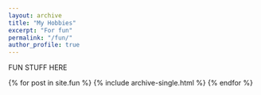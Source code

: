 ```yaml
---
layout: archive
title: "My Hobbies"
excerpt: "For fun"
permalink: "/fun/"
author_profile: true
---
```


FUN STUFF HERE

{% for post in site.fun %}
  {% include archive-single.html %}
{% endfor %}